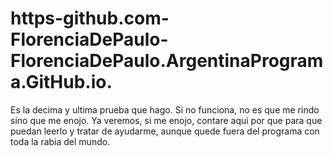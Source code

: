 # https-github.com-FlorenciaDePaulo-FlorenciaDePaulo.ArgentinaPrograma.GitHub.io.

Es la decima y ultima prueba que hago. Si no funciona, no es que me rindo sino que me enojo. Ya veremos, si me enojo, contare aqui por que para que puedan leerlo y tratar de ayudarme, aunque quede fuera del programa con toda la rabia del mundo.
